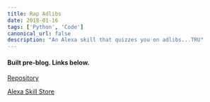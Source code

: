 ```yaml
---
title: Rap Adlibs
date: 2018-01-16
tags: ['Python', 'Code']
canonical_url: false
description: "An Alexa skill that quizzes you on adlibs...TRU"
---
```

#### Built pre-blog. Links below.

[Repository](https://github.com/delafields/alexa-skills/tree/master/rap_adlibs)

[Alexa Skill Store](https://www.amazon.com/badatfun-Rap-Adlibs/dp/B078WYKNGP/ref=cm_cr_arp_d_product_top?ie=UTF8)